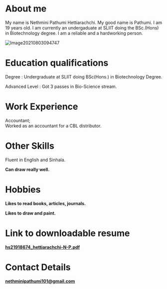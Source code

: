 # About me

My name is Nethmini Pathumi Hettiarachchi. My good name is Pathumi. I am 19 years old. I am currently an undergaduate at SLIIT doing the BSc.(Hons) in Biotechnology degree. I am a reliable and a hardworking person.

![Image20210803094747](https://user-images.githubusercontent.com/91866737/135903475-a13c1922-0159-4223-983b-5825ad2b4a63.jpg)
  
# Education qualifications

 <p>Degree : Undergraduate at SLIIT doing BSc(Hons.) in Biotechnology Degree.<br>
  
  Advanced Level : Got 3 passes in Bio-Science stream.</p>
  
# Work Experience

<p>Accountant;<br>
  Worked as an accountant for a CBL distributor.</p>
  
# Other Skills

 <p>Fluent in English and Sinhala.<b>
  
  Can draw really well.</p>
 
  
# Hobbies
  
<p>Likes to read books, articles, journals.<b>
  
  Likes to draw and paint.</p>
  
# Link to downloadable resume
  
[hs21918674_hettiarachchi-N-P.pdf](https://github.com/nethminip/nethminip.github.io/files/7280787/hs21918674_hettiarachchi-N-P.pdf)
  
# Contact Details
  
  <nethminipathumi101@gmail.com>
